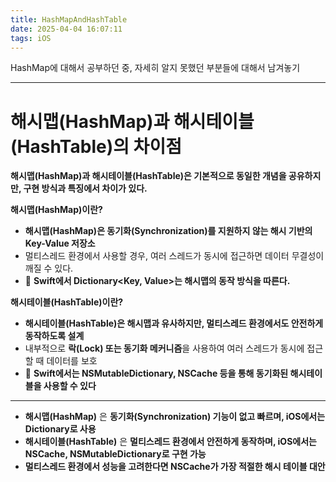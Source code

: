 ```yaml
---
title: HashMapAndHashTable
date: 2025-04-04 16:07:11
tags: iOS
---
```


HashMap에 대해서 공부하던 중, 자세히 알지 못했던 부분들에 대해서 남겨놓기


---
# **해시맵(HashMap)과 해시테이블(HashTable)의 차이점**

**해시맵(HashMap)과 해시테이블(HashTable)은 기본적으로 동일한 개념을 공유하지만, 구현 방식과 특징에서 차이가 있다.**


**해시맵(HashMap)이란?**

- **해시맵(HashMap)은 동기화(Synchronization)를 지원하지 않는 해시 기반의 Key-Value 저장소**
- 멀티스레드 환경에서 사용할 경우, 여러 스레드가 동시에 접근하면 데이터 무결성이 깨질 수 있다.
- 📌 **Swift에서 Dictionary<Key, Value>는 해시맵의 동작 방식을 따른다.**


**해시테이블(HashTable)이란?**

- **해시테이블(HashTable)은 해시맵과 유사하지만, 멀티스레드 환경에서도 안전하게 동작하도록 설계**
- 내부적으로 **락(Lock) 또는 동기화 메커니즘**을 사용하여 여러 스레드가 동시에 접근할 때 데이터를 보호
- 📌 **Swift에서는 NSMutableDictionary, NSCache 등을 통해 동기화된 해시테이블을 사용할 수 있다**



---

- **해시맵(HashMap)** 은 **동기화(Synchronization) 기능이 없고 빠르며, iOS에서는 Dictionary로 사용**
- **해시테이블(HashTable)** 은 **멀티스레드 환경에서 안전하게 동작하며, iOS에서는 NSCache, NSMutableDictionary로 구현 가능**
- **멀티스레드 환경에서 성능을 고려한다면 NSCache가 가장 적절한 해시 테이블 대안**

